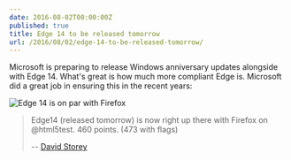 ```yaml
---
date: 2016-08-02T00:00:00Z
published: true
title: Edge 14 to be released tomorrow
url: /2016/08/02/edge-14-to-be-released-tomorrow/
---
```


Microsoft is preparing to release Windows anniversary updates alongside with Edge 14. What's great is how much more compliant Edge is. Microsoft did a great job in ensuring this in the recent years:

![Edge 14 is on par with Firefox](/public/images/edge-improvements.png)

> Edge14 (released tomorrow) is now right up there with Firefox on @html5test. 460 points. (473 with flags)
>
> -- [David Storey](https://twitter.com/dstorey/status/760176826257805312)